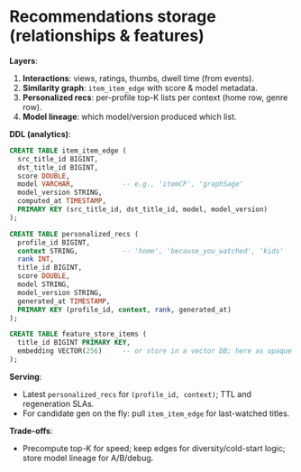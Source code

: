 # Recommendations storage (relationships & features)

**Layers**:

1. **Interactions**: views, ratings, thumbs, dwell time (from events).
2. **Similarity graph**: `item_item_edge` with score & model metadata.
3. **Personalized recs**: per-profile top-K lists per context (home row, genre row).
4. **Model lineage**: which model/version produced which list.

**DDL (analytics)**:

```sql
CREATE TABLE item_item_edge (
  src_title_id BIGINT,
  dst_title_id BIGINT,
  score DOUBLE,
  model VARCHAR,            -- e.g., 'itemCF', 'graphSage'
  model_version STRING,
  computed_at TIMESTAMP,
  PRIMARY KEY (src_title_id, dst_title_id, model, model_version)
);

CREATE TABLE personalized_recs (
  profile_id BIGINT,
  context STRING,           -- 'home', 'because_you_watched', 'kids'
  rank INT,
  title_id BIGINT,
  score DOUBLE,
  model STRING,
  model_version STRING,
  generated_at TIMESTAMP,
  PRIMARY KEY (profile_id, context, rank, generated_at)
);

CREATE TABLE feature_store_items (
  title_id BIGINT PRIMARY KEY,
  embedding VECTOR(256)     -- or store in a vector DB; here as opaque blob/bytes
);
```

**Serving**:

* Latest `personalized_recs` for `(profile_id, context)`; TTL and regeneration SLAs.
* For candidate gen on the fly: pull `item_item_edge` for last-watched titles.

**Trade-offs**:

* Precompute top-K for speed; keep edges for diversity/cold-start logic; store model lineage for A/B/debug.
